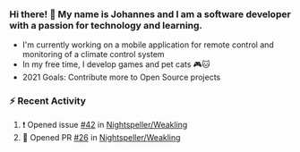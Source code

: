 ### Hi there! 👋 My name is Johannes and I am a software developer with a passion for technology and learning.   
- I'm currently working on a mobile application for remote control and monitoring of a climate control system
- In my free time, I develop games and pet cats 🎮🐱
- 2021 Goals: Contribute more to Open Source projects

### :zap: Recent Activity
<!--START_SECTION:activity-->
1. ❗️ Opened issue [#42](https://github.com/Nightspeller/Weakling/issues/42) in [Nightspeller/Weakling](https://github.com/Nightspeller/Weakling)
2. 💪 Opened PR [#26](https://github.com/Nightspeller/Weakling/pull/26) in [Nightspeller/Weakling](https://github.com/Nightspeller/Weakling)



<!--END_SECTION:activity-->

